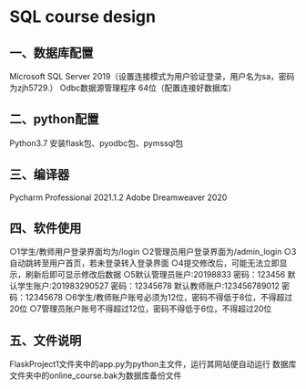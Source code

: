 # SQL course design
## 一、数据库配置
Microsoft SQL Server 2019（设置连接模式为用户验证登录，用户名为sa，密码为zjh5729.）
Odbc数据源管理程序 64位（配置连接好数据库）
## 二、python配置
Python3.7
安装flask包、pyodbc包、pymssql包
## 三、编译器
Pycharm Professional 2021.1.2
Adobe Dreamweaver 2020
## 四、软件使用
○1学生/教师用户登录界面均为/login
○2管理员用户登录界面为/admin_login
○3自动跳转至用户首页，若未登录转入登录界面
○4提交修改后，可能无法立即显示，刷新后即可显示修改后数据
○5默认管理员账户:20198833 密码：123456
	默认学生账户:201983290527 密码：12345678
	默认教师账户:123456789012 密码：12345678
○6学生/教师账户账号必须为12位，密码不得低于8位，不得超过20位
○7管理员账户账号不得超过12位，密码不得低于6位，不得超过20位
## 五、文件说明
FlaskProject1文件夹中的app.py为python主文件，运行其网站便自动运行
数据库文件夹中的online_course.bak为数据库备份文件


